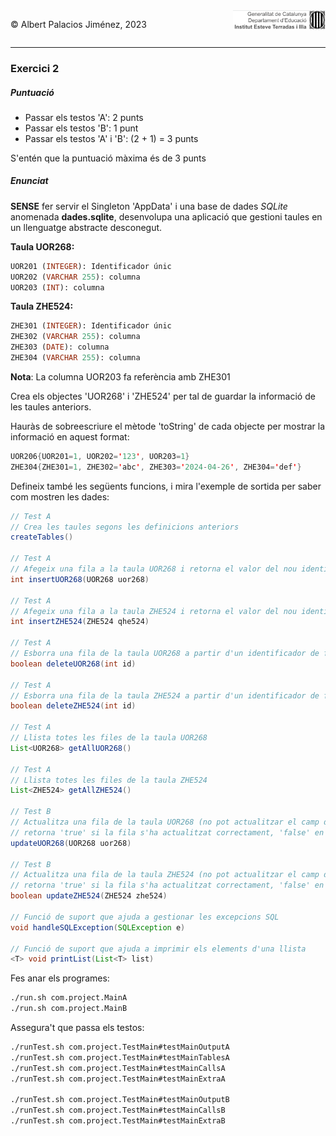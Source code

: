 <div style="display: flex; width: 100%;">
    <div style="flex: 1; padding: 0px;">
        <p>© Albert Palacios Jiménez, 2023</p>
    </div>
    <div style="flex: 1; padding: 0px; text-align: right;">
        <img src="../../assets/ieti.png" height="32" alt="Logo de IETI" style="max-height: 32px;">
    </div>
</div>
<hr/>



### Exercici 2 

##### Puntuació

- Passar els testos 'A': 2 punts
- Passar els testos 'B': 1 punt
- Passar els testos 'A' i 'B': (2 + 1) = 3 punts

S'entén que la puntuació màxima és de 3 punts

##### Enunciat

**SENSE** fer servir el Singleton 'AppData' i una base de dades *SQLite* anomenada **dades.sqlite**, desenvolupa una aplicació que gestioni taules en un llenguatge abstracte desconegut.

**Taula UOR268:**

```sql
UOR201 (INTEGER): Identificador únic
UOR202 (VARCHAR 255): columna
UOR203 (INT): columna
```

**Taula ZHE524:**

```sql
ZHE301 (INTEGER): Identificador únic
ZHE302 (VARCHAR 255): columna
ZHE303 (DATE): columna
ZHE304 (VARCHAR 255): columna
```

**Nota**: La columna UOR203 fa referència amb ZHE301

Crea els objectes 'UOR268' i 'ZHE524' per tal de guardar la informació de les taules anteriors.

Hauràs de sobreescriure el mètode 'toString' de cada objecte per mostrar la informació en aquest format:

```java
UOR206{UOR201=1, UOR202='123', UOR203=1}
ZHE304{ZHE301=1, ZHE302='abc', ZHE303='2024-04-26', ZHE304='def'}
```

Defineix també les següents funcions, i mira l'exemple de sortida per saber com mostren les dades:

```java
// Test A
// Crea les taules segons les definicions anteriors
createTables()

// Test A
// Afegeix una fila a la taula UOR268 i retorna el valor del nou identificador afegit
int insertUOR268(UOR268 uor268)

// Test A
// Afegeix una fila a la taula ZHE524 i retorna el valor del nou identificador afegit
int insertZHE524(ZHE524 qhe524)

// Test A
// Esborra una fila de la taula UOR268 a partir d'un identificador de fila
boolean deleteUOR268(int id)

// Test A
// Esborra una fila de la taula ZHE524 a partir d'un identificador de fila
boolean deleteZHE524(int id)

// Test A
// Llista totes les files de la taula UOR268
List<UOR268> getAllUOR268()

// Test A
// Llista totes les files de la taula ZHE524
List<ZHE524> getAllZHE524()

// Test B
// Actualitza una fila de la taula UOR268 (no pot actualitzar el camp de l'identificador)
// retorna 'true' si la fila s'ha actualitzat correctament, 'false' en cas contrari
updateUOR268(UOR268 uor268)

// Test B
// Actualitza una fila de la taula ZHE524 (no pot actualitzar el camp de l'identificador)
// retorna 'true' si la fila s'ha actualitzat correctament, 'false' en cas contrari
boolean updateZHE524(ZHE524 zhe524)

// Funció de suport que ajuda a gestionar les excepcions SQL
void handleSQLException(SQLException e)

// Funció de suport que ajuda a imprimir els elements d'una llista
<T> void printList(List<T> list)
```

Fes anar els programes:
```bash
./run.sh com.project.MainA
./run.sh com.project.MainB
```

Assegura't que passa els testos:

```bash
./runTest.sh com.project.TestMain#testMainOutputA
./runTest.sh com.project.TestMain#testMainTablesA
./runTest.sh com.project.TestMain#testMainCallsA
./runTest.sh com.project.TestMain#testMainExtraA

./runTest.sh com.project.TestMain#testMainOutputB
./runTest.sh com.project.TestMain#testMainCallsB
./runTest.sh com.project.TestMain#testMainExtraB
```


